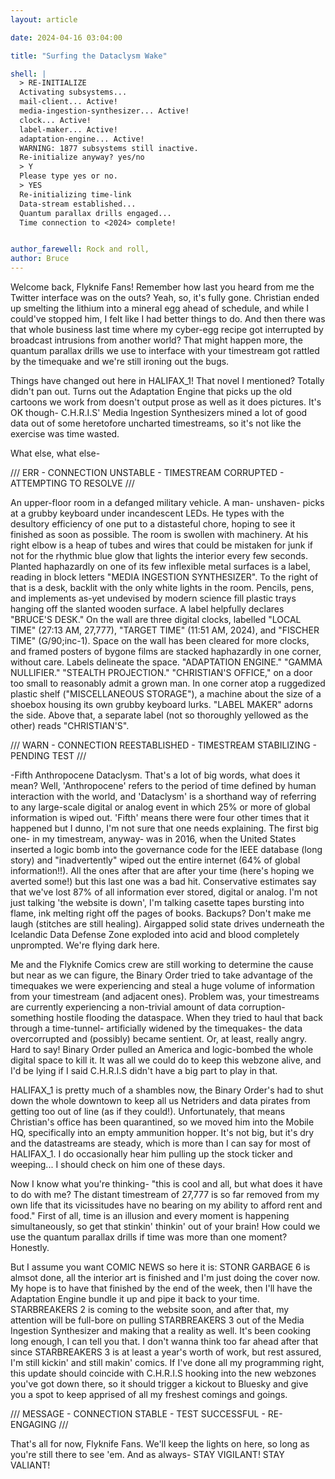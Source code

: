 ```yaml
---
layout: article

date: 2024-04-16 03:04:00 

title: "Surfing the Dataclysm Wake"

shell: |
  > RE-INITIALIZE
  Activating subsystems...
  mail-client... Active!
  media-ingestion-synthesizer... Active!
  clock... Active!
  label-maker... Active!
  adaptation-engine... Active!
  WARNING: 1877 subsystems still inactive.
  Re-initialize anyway? yes/no
  > Y
  Please type yes or no.
  > YES 
  Re-initializing time-link
  Data-stream established... 
  Quantum parallax drills engaged...
  Time connection to <2024> complete!


author_farewell: Rock and roll,
author: Bruce
---
```


Welcome back, Flyknife Fans! Remember how last you heard from me the Twitter interface was on the outs? Yeah, so, it's fully gone. Christian ended up smelting the lithium into a mineral egg ahead of schedule, and while I could've stopped him, I felt like I had better things to do. And then there was that whole business last time where my cyber-egg recipe got interrupted by broadcast intrusions from another world? That might happen more, the quantum parallax drills we use to interface with your timestream got rattled by the timequake and we're still ironing out the bugs. 

Things have changed out here in HALIFAX_1! That novel I mentioned? Totally didn't pan out. Turns out the Adaptation Engine that picks up the old cartoons we work from doesn't output prose as well as it does pictures. It's OK though- C.H.R.I.S' Media Ingestion Synthesizers mined a lot of good data out of some heretofore uncharted timestreams, so it's not like the exercise was time wasted. 

What else, what else-

/// ERR - CONNECTION UNSTABLE - TIMESTREAM CORRUPTED - ATTEMPTING TO RESOLVE ///

An upper-floor room in a defanged military vehicle. A man- unshaven- picks at a grubby keyboard under incandescent LEDs. He types with the desultory efficiency of one put to a distasteful chore, hoping to see it finished as soon as possible. The room is swollen with machinery. At his right elbow is a heap of tubes and wires that could be mistaken for junk if not for the rhythmic blue glow that lights the interior every few seconds. Planted haphazardly on one of its few inflexible metal surfaces is a label, reading in block letters "MEDIA INGESTION SYNTHESIZER". To the right of that is a desk, backlit with the only white lights in the room. Pencils, pens, and implements as-yet undevised by modern science fill plastic trays hanging off the slanted wooden surface. A label helpfully declares "BRUCE'S DESK." On the wall are three digital clocks, labelled "LOCAL TIME" (27:13 AM, 27,777), "TARGET TIME" (11:51 AM, 2024), and "FISCHER TIME" (G/90;inc-1). Space on the wall has been cleared for more clocks, and framed posters of bygone films are stacked haphazardly in one corner, without care. Labels delineate the space. "ADAPTATION ENGINE." "GAMMA NULLIFIER." "STEALTH PROJECTION." "CHRISTIAN'S OFFICE," on a door too small to reasonably admit a grown man. In one corner atop a ruggedized plastic shelf ("MISCELLANEOUS STORAGE"), a machine about the size of a shoebox housing its own grubby keyboard lurks. "LABEL MAKER" adorns the side. Above that, a separate label (not so thoroughly yellowed as the other) reads "CHRISTIAN'S".  

/// WARN - CONNECTION REESTABLISHED - TIMESTREAM STABILIZING - PENDING TEST ///

-Fifth Anthropocene Dataclysm. That's a lot of big words, what does it mean? Well, 'Anthropocene' refers to the period of time defined by human interaction with the world, and 'Dataclysm' is a shorthand way of referring to any large-scale digital or analog event in which 25% or more of global information is wiped out. 'Fifth' means there were four other times that it happened but I dunno, I'm not sure that one needs explaining. The first big one- in my timestream, anyway- was in 2016, when the United States inserted a logic bomb into the governance code for the IEEE database (long story) and "inadvertently" wiped out the entire internet (64% of global information!!). All the ones after that are after your time (here's hoping we averted some!) but this last one was a bad hit. Conservative estimates say that we've lost 87% of all information ever stored, digital or analog. I'm not just talking 'the website is down', I'm talking casette tapes bursting into flame, ink melting right off the pages of books. Backups? Don't make me laugh (stitches are still healing). Airgapped solid state drives underneath the Icelandic Data Defense Zone exploded into acid and blood completely unprompted. We're flying dark here.

Me and the Flyknife Comics crew are still working to determine the cause but near as we can figure, the Binary Order tried to take advantage of the timequakes we were experiencing and steal a huge volume of information from your timestream (and adjacent ones). Problem was, your timestreams are currently experiencing a non-trivial amount of data corruption- something hostile flooding the dataspace. When they tried to haul that back through a time-tunnel- artificially widened by the timequakes- the data overcorrupted and (possibly) became sentient. Or, at least, really angry. Hard to say! Binary Order pulled an America and logic-bombed the whole digital space to kill it. It was all we could do to keep this webzone alive, and I'd be lying if I said C.H.R.I.S didn't have a big part to play in that. 

HALIFAX_1 is pretty much of a shambles now, the Binary Order's had to shut down the whole downtown to keep all us Netriders and data pirates from getting too out of line (as if they could!). Unfortunately, that means Christian's office has been quarantined, so we moved him into the Mobile HQ, specifically into an empty ammunition hopper. It's not big, but it's dry and the datastreams are steady, which is more than I can say for most of HALIFAX_1. I do occasionally hear him pulling up the stock ticker and weeping... I should check on him one of these days. 

Now I know what you're thinking- "this is cool and all, but what does it have to do with me? The distant timestream of 27,777 is so far removed from my own life that its vicissitudes have no bearing on my ability to afford rent and food." First of all, time is an illusion and every moment is happening simultaneously, so get that stinkin' thinkin' out of your brain! How could we use the quantum parallax drills if time was more than one moment? Honestly. 

But I assume you want COMIC NEWS so here it is: STONR GARBAGE 6 is almsot done, all the interior art is finished and I'm just doing the cover now. My hope is to have that finished by the end of the week, then I'll have the Adaptation Engine bundle it up and pipe it back to your time. STARBREAKERS 2 is coming to the website soon, and after that, my attention will be full-bore on pulling STARBREAKERS 3 out of the Media Ingestion Synthesizer and making that a reality as well. It's been cooking long enough, I can tell you that. I don't wanna think too far ahead after that since STARBREAKERS 3 is at least a year's worth of work, but rest assured, I'm still kickin' and still makin' comics. If I've done all my programming right, this update should coincide with C.H.R.I.S hooking into the new webzones you've got down there, so it should trigger a kickout to Bluesky and give you a spot to keep apprised of all my freshest comings and goings. 

/// MESSAGE - CONNECTION STABLE - TEST SUCCESSFUL - RE-ENGAGING ///

That's all for now, Flyknife Fans. We'll keep the lights on here, so long as you're still there to see 'em. And as always- STAY VIGILANT! STAY VALIANT!